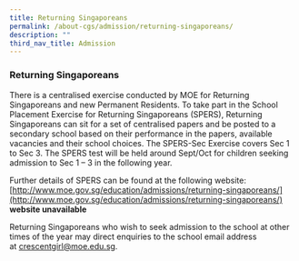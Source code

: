 ```yaml
---
title: Returning Singaporeans
permalink: /about-cgs/admission/returning-singaporeans/
description: ""
third_nav_title: Admission
---
```

### **Returning Singaporeans**
There is a centralised exercise conducted by MOE for Returning Singaporeans and new Permanent Residents. To take part in the School Placement Exercise for Returning Singaporeans (SPERS), Returning Singaporeans can sit for a set of centralised papers and be posted to a secondary school based on their performance in the papers, available vacancies and their school choices. The SPERS-Sec Exercise covers Sec 1 to Sec 3. The SPERS test will be held around Sept/Oct for children seeking admission to Sec 1 – 3 in the following year.

Further details of SPERS can be found at the following website:<br>
[http://www.moe.gov.sg/education/admissions/returning-singaporeans/](http://www.moe.gov.sg/education/admissions/returning-singaporeans/) **website unavailable**

Returning Singaporeans who wish to seek admission to the school at other times of the year may direct enquiries to the school email address at [crescentgirl@moe.edu.sg](mailto:crescentgirl@moe.edu.sg).